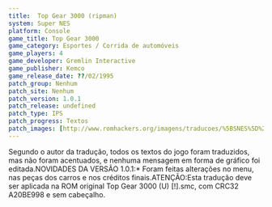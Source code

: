 ```yaml
---
title:  Top Gear 3000 (ripman)
system: Super NES
platform: Console
game_title: Top Gear 3000
game_category: Esportes / Corrida de automóveis
game_players: 4
game_developer: Gremlin Interactive
game_publisher: Kemco
game_release_date: ??/02/1995
patch_group: Nenhum
patch_site: Nenhum
patch_version: 1.0.1
patch_release: undefined
patch_type: IPS
patch_progress: Textos
patch_images: [http://www.romhackers.org/imagens/traducoes/%5BSNES%5D%20Top%20Gear%203000%20-%20ripman%20-%201.png,http://www.romhackers.org/imagens/traducoes/%5BSNES%5D%20Top%20Gear%203000%20-%20ripman%20-%202.png,http://www.romhackers.org/imagens/traducoes/%5BSNES%5D%20Top%20Gear%203000%20-%20ripman%20-%203.png]
---
```

Segundo o autor da tradução, todos os textos do jogo foram traduzidos, mas não foram acentuados, e nenhuma mensagem em forma de gráfico foi editada.NOVIDADES DA VERSÃO 1.0.1:* Foram feitas alterações no menu, nas peças dos carros e nos créditos finais.ATENÇÃO:Esta tradução deve ser aplicada na ROM original Top Gear 3000 (U) [!].smc, com CRC32 A20BE998 e sem cabeçalho.